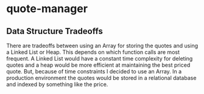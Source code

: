 # quote-manager

## Data Structure Tradeoffs

There are tradeoffs between using an Array for storing the quotes and using a Linked List or Heap. This depends on which function calls are most frequent. A Linked List would have a constant time complexity for deleting quotes and a heap would be more efficient at maintaining the best priced quote. But, because of time constraints I decided to use an Array. In a production environment the quotes would be stored in a relational database and indexed by something like the price.
